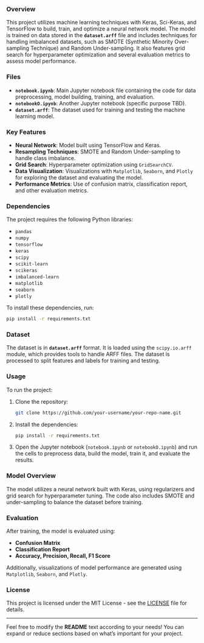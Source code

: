 ### Overview
This project utilizes machine learning techniques with Keras, Sci-Keras, and TensorFlow to build, train, and optimize a neural network model. The model is trained on data stored in the **`dataset.arff`** file and includes techniques for handling imbalanced datasets, such as SMOTE (Synthetic Minority Over-sampling Technique) and Random Under-sampling. It also features grid search for hyperparameter optimization and several evaluation metrics to assess model performance.

### Files

- **`notebook.ipynb`**: Main Jupyter notebook file containing the code for data preprocessing, model building, training, and evaluation.
- **`notebookO.ipynb`**: Another Jupyter notebook (specific purpose TBD).
- **`dataset.arff`**: The dataset used for training and testing the machine learning model.

### Key Features
- **Neural Network**: Model built using TensorFlow and Keras.
- **Resampling Techniques**: SMOTE and Random Under-sampling to handle class imbalance.
- **Grid Search**: Hyperparameter optimization using `GridSearchCV`.
- **Data Visualization**: Visualizations with `Matplotlib`, `Seaborn`, and `Plotly` for exploring the dataset and evaluating the model.
- **Performance Metrics**: Use of confusion matrix, classification report, and other evaluation metrics.

### Dependencies

The project requires the following Python libraries:
- `pandas`
- `numpy`
- `tensorflow`
- `keras`
- `scipy`
- `scikit-learn`
- `scikeras`
- `imbalanced-learn`
- `matplotlib`
- `seaborn`
- `plotly`

To install these dependencies, run:

```bash
pip install -r requirements.txt
```

### Dataset
The dataset is in **`dataset.arff`** format. It is loaded using the `scipy.io.arff` module, which provides tools to handle ARFF files. The dataset is processed to split features and labels for training and testing.

### Usage
To run the project:

1. Clone the repository:
    ```bash
    git clone https://github.com/your-username/your-repo-name.git
    ```
2. Install the dependencies:
    ```bash
    pip install -r requirements.txt
    ```
3. Open the Jupyter notebook (`notebook.ipynb` or `notebookO.ipynb`) and run the cells to preprocess data, build the model, train it, and evaluate the results.

### Model Overview
The model utilizes a neural network built with Keras, using regularizers and grid search for hyperparameter tuning. The code also includes SMOTE and under-sampling to balance the dataset before training.

### Evaluation
After training, the model is evaluated using:
- **Confusion Matrix**
- **Classification Report**
- **Accuracy, Precision, Recall, F1 Score**

Additionally, visualizations of model performance are generated using `Matplotlib`, `Seaborn`, and `Plotly`.

### License
This project is licensed under the MIT License - see the [LICENSE](LICENSE) file for details.

---

Feel free to modify the **README** text according to your needs! You can expand or reduce sections based on what’s important for your project.

